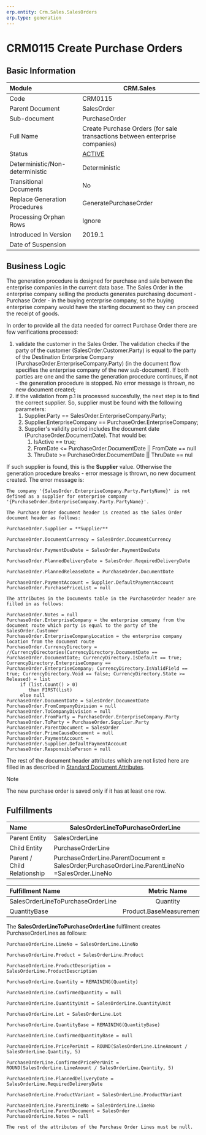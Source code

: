 ```yaml
---
erp.entity: Crm.Sales.SalesOrders
erp.type: generation
---
```


# CRM0115 Create Purchase Orders

## Basic Information

| Module                          | CRM.Sales                                                    |
| :------------------------------ | ------------------------------------------------------------ |
| Code                            | CRM0115                                                      |
| Parent Document                 | SalesOrder                                                   |
| Sub-document                    | PurchaseOrder                                                |
| Full Name                       | Create Purchase Orders (for sale transactions between enterprise companies) |
| Status                          | [ACTIVE](xref:generation-procedures) |
| Deterministic/Non-deterministic | Deterministic                                                |
| Transitional Documents          | No                                                           |
| Replace Generation Procedures   | GeneratePurchaseOrder	 |
| Processing Orphan Rows          | Ignore                                                       |
| Introduced In Version           | 2019.1                                                       |
| Date of Suspension              |                                                              |

## Business Logic

The generation procedure is designed for purchase and sale between the enterprise companies in the current data base. The Sales Order in the enterprise company selling the products generates purchasing document - Purchase Order - in the buying enterprise company, so the buying enterprise company would have the starting document so they can proceed the receipt of goods. 

In order to provide all the data needed for correct Purchase Order there are few verifications processed:

1. validate the customer in the Sales Order. The validation checks if the party of the customer (SalesOrder.Customer.Party) is equal to the party of the Destination Enterprise Company (PurchaseOrder.EnterpriseCompany.Party) (in the document flow specifies the enterprise company of the new sub-document). If both parties are one and the same the generation procedure continues, if not - the generation procedure is stopped. No error message is thrown, no new document created;
2. if the validation from p.1 is processed succesfully, the next step is to find the correct supplier. So, supplier must be found with the following parameters:
   1. Supplier.Party == SalesOrder.EnterpriseCompany.Party;
   2. Supplier.EnterpriseCompany == PurchaseOrder.EnterpriseCompany;
   3. Supplier's validity period includes the document date (PurchaseOrder.DocumentDate). That would be:
      1. IsActive == true;
      2. FromDate <= PurchaseOrder.DocumentDate || FromDate == null
      3. ThruDate >= PurchaseOrder.DocumentDate || ThruDate == nul

If such supplier is found, this is the **Supplier** value. Otherwise the generation procedure breaks - error message is thrown, no new document created. The error message is:
```
The company '{SalesOrder.EnterpriseCompany.Party.PartyName}' is not defined as a supplier for enterprise company '{PurchaseOrder.EnterpriseCompany.Party.PartyName}'.

The Purchase Order document header is created as the Sales Order document header as follows:
```
```
PurchaseOrder.Supplier = **Supplier**

PurchaseOrder.DocumentCurrency = SalesOrder.DocumentCurrency

PurchaseOrder.PaymentDueDate = SalesOrder.PaymentDueDate

PurchaseOrder.PlannedDeliveryDate = SalesOrder.RequiredDeliveryDate

PurchaseOrder.PlannedReleaseDate = PurchaseOrder.DocumentDate

PurchaseOrder.PaymentAccount = Supplier.DefaultPaymentAccount
PurchaseOrder.PurchasePriceList = null

The attributes in the Documents table in the PurchaseOrder header are filled in as follows:

PurchaseOrder.Notes = null
PurchaseOrder.EnterpriseCompany = the enterprise company from the document route which party is equal to the party of the SalesOrder.Customer
PurchaseOrder.EnterpriseCompanyLocation = the enterprise company location from the document route
PurchaseOrder.CurrencyDirectory =
//CurrencyDirectories(CurrencyDirectory.DocumentDate == PurchaseOrder.DocumentDate; CurrencyDirectory.IsDefault == true; CurrencyDirectory.EnterpriseCompany == PurchaseOrder.EnterpriseCompany; CurrencyDirectory.IsValidField == true; CurrencyDirectory.Void == false; CurrencyDirectory.State >= Released) = list
     if (list.Count() > 0)
        than FIRST(list)
     else null
PurchaseOrder.DocumentDate = SalesOrder.DocumentDate
PurchaseOrder.FromCompanyDivision = null
PurchaseOrder.ToCompanyDivision = null
PurchaseOrder.FromParty = PurchaseOrder.EnterpriseCompany.Party
PurchaseOrder.ToParty = PurchaseOrder.Supplier.Party
PurchaseOrder.ParentDocument = SalesOrder
PurchaseOrder.PrimeCauseDocument = null
PurchaseOrder.PaymentAccount = PurchaseOrder.Supplier.DefaultPaymentAccount
PurchaseOrder.ResponsiblePerson = null
```

The rest of the document header attributes which are not listed here are filled in as described in [Standard Document Attributes](https://olddocs.erp.net/tech/standard-document-attributes-221773862.html).

> [!Note]
> The new purchase order is saved only if it has at least one row.

## Fulfillments

| Name                        | SalesOrderLineToPurchaseOrderLine                            |
| :-------------------------- | ------------------------------------------------------------ |
| Parent Entity               | SalesOrderLine                                               |
| Child Entity                | PurchaseOrderLine                                            |
| Parent / Child Relationship | PurchaseOrderLine.ParentDocument = SalesOrder;PurchaseOrderLine.ParentLineNo =SalesOrder.LineNo |

| Fulfillment Name                  |         Metric Name         | Measurement Unit            |          Parent Value          | Child Value                |
| :-------------------------------- | :-------------------------: | :-------------------------- | :----------------------------: | :------------------------- |
| SalesOrderLineToPurchaseOrderLine |          Quantity           | QuantityUnit                |    SalesOrderLine.Quantity     | PurchaseOrderLine.Quantity |
| QuantityBase                      | Product.BaseMeasurementUnit | SalesOrderLine.QuantityBase | PurchaseOrderLine.QuantityBase |                            |

The **SalesOrderLineToPurchaseOrderLine** fulfilment creates PurchaseOrderLines as follows:

```
PurchaseOrderLine.LineNo = SalesOrderLine.LineNo

PurchaseOrderLine.Product = SalesOrderLine.Product

PurchaseOrderLine.ProductDescription = SalesOrderLine.ProductDescription

PurchaseOrderLine.Quantity = REMAINING(Quantity)

PurchaseOrderLine.ConfirmedQuantity = null

PurchaseOrderLine.QuantityUnit = SalesOrderLine.QuantityUnit

PurchaseOrderLine.Lot = SalesOrderLine.Lot

PurchaseOrderLine.QuantityBase = REMAINING(QuantityBase)

PurchaseOrderLine.ConfirmedQuantityBase = null

PurchaseOrderLine.PricePerUnit = ROUND(SalesOrderLine.LineAmount / SalesOrderLine.Quantity, 5)

PurchaseOrderLine.ConfirmedPricePerUnit = ROUND(SalesOrderLine.LineAmount / SalesOrderLine.Quantity, 5)

PurchaseOrderLine.PlannedDeliveryDate = SalesOrderLine.RequiredDeliveryDate

PurchaseOrderLine.ProductVariant = SalesOrderLine.ProductVariant

PurchaseOrderLine.ParentLineNo = SalesOrderLine.LineNo
PurchaseOrderLine.ParentDocument = SalesOrder
PurchaseOrderLine.Notes = null

The rest of the attributes of the Purchase Order Lines must be null.
```
